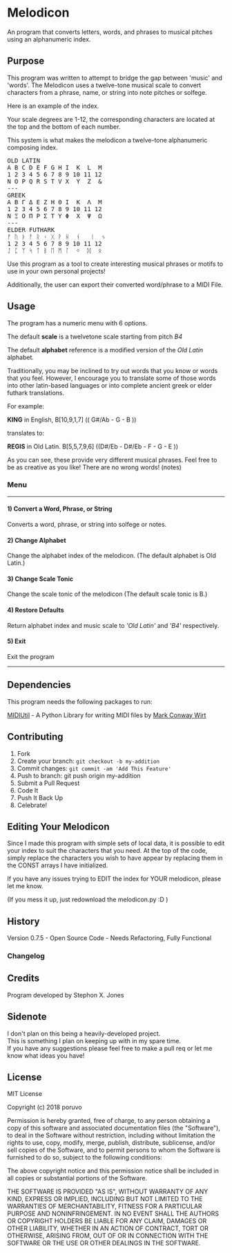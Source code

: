 # Melodicon
An program that converts letters, words, and phrases to musical pitches using an alphanumeric index.

## Purpose 
This program was written to attempt to bridge the gap between 'music' and 'words'. The Melodicon uses a twelve-tone musical scale to convert characters from a phrase, name, or string into note pitches or solfege.

Here is an example of the index.

Your scale degrees are 1-12, the corresponding characters are located at the top and the bottom of each number.

This system is what makes the melodicon a twelve-tone alphanumeric composing index.

<pre>
OLD LATIN
A B C D E F G H I  K  L  M
1 2 3 4 5 6 7 8 9 10 11 12
N O P Q R S T V X  Y  Z  &
---
GREEK
Α Β Γ Δ Ε Ζ Η Θ Ι  Κ  Λ  Μ
1 2 3 4 5 6 7 8 9 10 11 12
Ν Ξ Ο Π Ρ Σ Τ Υ Φ  Χ  Ψ  Ω
---
ELDER FUTHARK
ᚠ ᚢ ᚦ ᚨ ᚱ ᚲ ᚷ ᚹ ᚺ  ᚾ   ᛁ  ᛃ
1 2 3 4 5 6 7 8 9 10 11 12
ᛇ ᛈ ᛉ ᛋ ᛏ ᛒ ᛖ ᛗ ᛚ  ᛜ  ᛞ  ᛟ
</pre>

Use this program as a tool to create interesting musical phrases or motifs to use in your own personal projects!

Additionally, the user can export their converted word/phrase to a MIDI File.

## Usage
The program has a numeric menu with 6 options.

The default __scale__ is a twelvetone scale starting from pitch _B4_  

The default __alphabet__ reference is a modified version of the _Old Latin_ alphabet.

Traditionally, you may be inclined to try out words that you know or words that you feel. However, I encourage you to translate some of those words into other latin-based languages or into complete ancient greek or elder futhark translations.

For example: 

**KING** in English, B[10,9,1,7] (( G#/Ab - G - B ))

   translates to:
    
**REGIS** in Old Latin. B[5,5,7,9,6] ((D#/Eb - D#/Eb - F - G - E ))


As you can see, these provide very different musical phrases.
Feel free to be as creative as you like! 
There are no wrong words! (notes)

### Menu
***
#### 1) Convert a Word, Phrase, or String
Converts a word, phrase, or string into solfege or notes.

#### 2) Change Alphabet
Change the alphabet index of the melodicon.
(The default alphabet is Old Latin.)

#### 3) Change Scale Tonic
Change the scale tonic of the melodicon
(The default scale tonic is B.)

#### 4) Restore Defaults
Return alphabet index and music scale to _'Old Latin'_ and _'B4'_ respectively.  

#### 5) Exit
Exit the program  
***

## Dependencies
This program needs the following packages to run:  

[MIDIUtil](https://pypi.org/project/MIDIUtil/) - A Python Library for writing MIDI files by [Mark Conway Wirt](https://pypi.org/project/MIDIUtil/#data)


## Contributing
1) Fork
2) Create your branch: `git checkout -b my-addition`
3) Commit changes: `git commit -am 'Add This Feature'`
4) Push to branch: git push origin my-addition
5) Submit a Pull Request
6) Code It
7) Push It Back Up
8) Celebrate!

## Editing Your Melodicon
Since I made this program with simple sets of local data, it is possible to edit your index to suit the characters that you need.
At the top of the code, simply replace the characters you wish to have appear by replacing them in the CONST arrays I have initialized.

If you have any issues trying to EDIT the index for YOUR melodicon, please let me know.

(If you mess it up, just redownload the melodicon.py :D )

## History
Version 0.7.5 - Open Source Code - Needs Refactoring, Fully Functional

### Changelog

## Credits
Program developed by Stephon X. Jones

## Sidenote
I don't plan on this being a heavily-developed project.  
This is something I plan on keeping up with in my spare time.  
If you have any suggestions please feel free to make a pull req or let me know what ideas you have!

## License
MIT License

Copyright (c) 2018 poruvo

Permission is hereby granted, free of charge, to any person obtaining a copy of this software and associated documentation files (the "Software"), to deal in the Software without restriction, including without limitation the rights to use, copy, modify, merge, publish, distribute, sublicense, and/or sell copies of the Software, and to permit persons to whom the Software is furnished to do so, subject to the following conditions:

The above copyright notice and this permission notice shall be included in all copies or substantial portions of the Software.

THE SOFTWARE IS PROVIDED "AS IS", WITHOUT WARRANTY OF ANY KIND, EXPRESS OR IMPLIED, INCLUDING BUT NOT LIMITED TO THE WARRANTIES OF MERCHANTABILITY, FITNESS FOR A PARTICULAR PURPOSE AND NONINFRINGEMENT. IN NO EVENT SHALL THE AUTHORS OR COPYRIGHT HOLDERS BE LIABLE FOR ANY CLAIM, DAMAGES OR OTHER LIABILITY, WHETHER IN AN ACTION OF CONTRACT, TORT OR OTHERWISE, ARISING FROM, OUT OF OR IN CONNECTION WITH THE SOFTWARE OR THE USE OR OTHER DEALINGS IN THE SOFTWARE.
